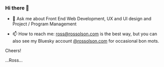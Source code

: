 ### Hi there 👋

<!--
**Rossolson/rossolson** is a ✨ _special_ ✨ repository because its `README.md` (this file) appears on your GitHub profile.

Here are some ideas to get you started:

- 🔭 I’m currently working on ...
- 🌱 I’m currently learning ...
- 👯 I’m looking to collaborate on ...
- 🤔 I’m looking for help with ...
- 💬 Ask me about ...
- 📫 How to reach me: ...
- 😄 Pronouns: ...
- ⚡ Fun fact: ...
-->

- 💬 Ask me about Front End Web Development, UX and UI design and Project / Program Management

- 📫 How to reach me: ross@rossolson.com is the best way, but you can also see my Bluesky account [@rossolson.com](https://bsky.app/profile/rossolson.com) for occasional bon mots.

Cheers!

...Ross...

